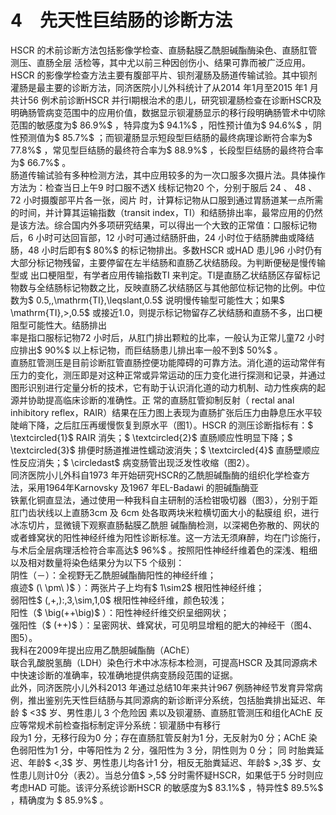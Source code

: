 # 4　先天性巨结肠的诊断方法  
HSCR 的术前诊断方法包括影像学检查、直肠黏膜乙酰胆碱酯酶染色、直肠肛管测压、直肠全层 活检等，其中尤以前三种因创伤小、结果可靠而被广泛应用。  
HSCR 的影像学检查方法主要有腹部平片、钡剂灌肠及肠道传输试验。其中钡剂灌肠是最主要的诊断方法，同济医院小儿外科统计了从2014 年1月至2015 年1 月共计56 例术前诊断HSCR 并行Ⅰ期根治术的患儿，研究钡灌肠检查在诊断HSCR及明确肠管病变范围中的应用价值，数据显示钡灌肠显示的移行段明确肠管术中切除范围的敏感度为$ 86.9\%$ ，特异度为$ 94.1\%$ ，阳性预计值为$ 94.6\%$ ，阴性预测值为$ 85.7\%$  ；而钡灌肠显示短段型巨结肠的最终病理诊断符合率为$ 77.8\%$ ，常见型巨结肠的最终符合率为$ 88.9\%$ ，长段型巨结肠的最终符合率为$ 66.7\%$ 。  
肠道传输试验有多种检测方法，其中应用较多的为一次口服多次摄片法。具体操作方法为：检查当日上午9 时口服不透X 线标记物20 个，分别于服后 24 、 48 、 72  小时摄腹部平片各一张，阅片 时，计算标记物从口服到通过胃肠道某一点所需的时间，并计算其运输指数（transit index，TI）和结肠排出率，最常应用的仍然是该方法。综合国内外多项研究结果，可以得出一个大致的正常值：口服标记物后，6 小时可达回盲部，12 小时可通过结肠肝曲，24 小时位于结肠脾曲或降结肠，48 小时后即有$ 80\%$  的标记物排出。多数HSCR 或HAD 患儿96 小时仍有大部分标记物残留，主要停留在左半结肠和直肠乙状结肠段。为判断便秘是慢传输型或 出口梗阻型，有学者应用传输指数TI 来判定。TI是直肠乙状结肠区存留标记物数与全结肠标记物数之比，反映直肠乙状结肠区与其他部位标记物的比例。中位数为$ 0.5\,,\mathrm{TI}\,\leqslant\,0.5$  说明慢传输型可能性大；如果$ \mathrm{TI}\,>\,0.5$  或接近1.0，则提示标记物留存乙状结肠和直肠不多，出口梗阻型可能性大。结肠排出  
率是指口服标记物72 小时后，从肛门排出颗粒的比率，一般认为正常儿童72 小时应排出$ 90\%$  以上标记物，而巨结肠患儿排出率一般不到$ 50\%$ 。  
直肠肛管测压是目前诊断肛管直肠控便功能障碍的可靠方法。消化道的运动常伴有压力的变化，测压即是对这种正常或异常运动的压力变化进行探测和记录，并通过图形识别进行定量分析的技术，它有助于认识消化道的动力机制、动力性疾病的起源并协助提高临床诊断的准确性。正 常的直肠肛管抑制反射（ rectal anal inhibitory  reflex，RAIR）结果在压力图上表现为直肠扩张后压力由静息压水平较陡峭下降，之后肛压再缓慢恢复到原水平（图1）。HSCR 的测压诊断指标有：$ \textcircled{1}$    RAIR 消失；$ \textcircled{2}$    直肠顺应性明显下降；$ \textcircled{3}$    排便时肠道推进性蠕动波消失；$ \textcircled{4}$    直肠壁顺应性反应消失；$ \circledast$ 病变肠管出现泛发性收缩（图2）。  
同济医院小儿外科自1973 年开始研究HSCR的乙酰胆碱酯酶的组织化学检查方法，采用1964年Karnovsky 及1967 年EL-Badawi 的胆碱酯酶亚  
铁氰化铜直显法，通过使用一种我科自主研制的活检钳吸切器（图3），分别于距肛门齿状线以上直肠3cm  及 6cm  处各取两块米粒横切面大小的黏膜组 织，进行冰冻切片，显微镜下观察直肠黏膜乙酰胆 碱酯酶检测，以深褐色弥散的、网状的或者蜂窝状的阳性神经纤维为阳性诊断标准。这一方法无须麻醉，均在门诊施行，与术后全层病理活检符合率高达$ 96\%$ 。按照阳性神经纤维着色的深浅、粗细以及相对数量将染色结果分为以下5 个级别：  
阴性（－）：全视野无乙酰胆碱酯酶阳性的神经纤维；  
痕迹$ (\ \pm\ )$ ）：两张片子上均有$ 1\sim2$  根阳性神经纤维；  
弱阳性$ (\,+\,):\,3\,\sim\,1\,0$  根阳性神经纤维，颜色较浅；  
阳性（$ \big(++\big)$ ）：阳性神经纤维交织呈细网状；  
强阳性（$ (++)$ ）：呈密网状、蜂窝状，可见明显增粗的肥大的神经干（图4、图5）。  
我科在2009年提出应用乙酰胆碱酯酶（AChE）  
联合乳酸脱氢酶（LDH）染色行术中冰冻标本检测，可提高HSCR 及其同源病术中快速诊断的准确率，较准确地提供病变肠段范围的证据。  
此外，同济医院小儿外科2013 年通过总结10年来共计967 例肠神经节发育异常病例，推出鉴别先天性巨结肠与其同源病的新诊断评分系统，包括胎粪排出延迟、年龄 $ <3$   岁、男性患儿 3  个危险因 素以及钡灌肠、直肠肛管测压和组化AChE 反应等常规术前检查指标制定评分系统：钡灌肠中有移行  
段为1 分，无移行段为0 分；存在直肠肛管反射为1 分，无反射为0 分；AChE 染色弱阳性为1 分，中等阳性为 2  分，强阳性为 3  分，阴性则为 0  分； 同 时胎粪延迟、年龄$ <\,3$  岁、男性患儿均各计1 分，相反无胎粪延迟、年龄$ >\,3$  岁、女性患儿则计0分（表2）。当总分值$ >\,5$  分时需怀疑HSCR，如果低于5 分时则应考虑HAD 可能。该评分系统诊断HSCR 的敏感度为$ 83.1\%$ ，特异性$ 89.5\%$ ，精确度为 $ 85.9\%$  。  
